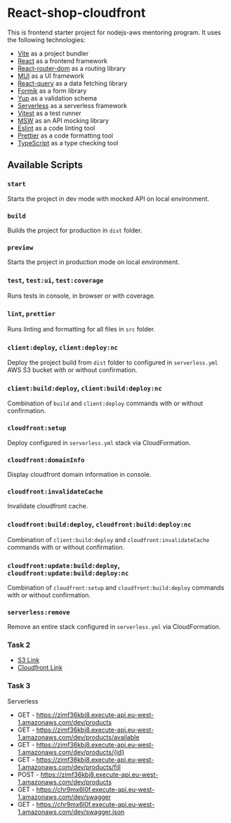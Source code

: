 # React-shop-cloudfront

This is frontend starter project for nodejs-aws mentoring program. It uses the following technologies:

- [Vite](https://vitejs.dev/) as a project bundler
- [React](https://beta.reactjs.org/) as a frontend framework
- [React-router-dom](https://reactrouterdotcom.fly.dev/) as a routing library
- [MUI](https://mui.com/) as a UI framework
- [React-query](https://react-query-v3.tanstack.com/) as a data fetching library
- [Formik](https://formik.org/) as a form library
- [Yup](https://github.com/jquense/yup) as a validation schema
- [Serverless](https://serverless.com/) as a serverless framework
- [Vitest](https://vitest.dev/) as a test runner
- [MSW](https://mswjs.io/) as an API mocking library
- [Eslint](https://eslint.org/) as a code linting tool
- [Prettier](https://prettier.io/) as a code formatting tool
- [TypeScript](https://www.typescriptlang.org/) as a type checking tool

## Available Scripts

### `start`

Starts the project in dev mode with mocked API on local environment.

### `build`

Builds the project for production in `dist` folder.

### `preview`

Starts the project in production mode on local environment.

### `test`, `test:ui`, `test:coverage`

Runs tests in console, in browser or with coverage.

### `lint`, `prettier`

Runs linting and formatting for all files in `src` folder.

### `client:deploy`, `client:deploy:nc`

Deploy the project build from `dist` folder to configured in `serverless.yml` AWS S3 bucket with or without confirmation.

### `client:build:deploy`, `client:build:deploy:nc`

Combination of `build` and `client:deploy` commands with or without confirmation.

### `cloudfront:setup`

Deploy configured in `serverless.yml` stack via CloudFormation.

### `cloudfront:domainInfo`

Display cloudfront domain information in console.

### `cloudfront:invalidateCache`

Invalidate cloudfront cache.

### `cloudfront:build:deploy`, `cloudfront:build:deploy:nc`

Combination of `client:build:deploy` and `cloudfront:invalidateCache` commands with or without confirmation.

### `cloudfront:update:build:deploy`, `cloudfront:update:build:deploy:nc`

Combination of `cloudfront:setup` and `cloudfront:build:deploy` commands with or without confirmation.

### `serverless:remove`

Remove an entire stack configured in `serverless.yml` via CloudFormation.

### **Task 2**

* [S3 Link](http://cloudx-aws-bucket.s3-website-eu-west-1.amazonaws.com/)
* [Cloudfront Link](https://d1xex6jegcj1cr.cloudfront.net/)


### **Task 3**

Serverless

* GET - https://zimf36kbj8.execute-api.eu-west-1.amazonaws.com/dev/products
* GET - https://zimf36kbj8.execute-api.eu-west-1.amazonaws.com/dev/products/available
* GET - https://zimf36kbj8.execute-api.eu-west-1.amazonaws.com/dev/products/{id}
* GET - https://zimf36kbj8.execute-api.eu-west-1.amazonaws.com/dev/products/fill
* POST - https://zimf36kbj8.execute-api.eu-west-1.amazonaws.com/dev/products
* GET - https://chr9mx6l0f.execute-api.eu-west-1.amazonaws.com/dev/swagger
* GET - https://chr9mx6l0f.execute-api.eu-west-1.amazonaws.com/dev/swagger.json

